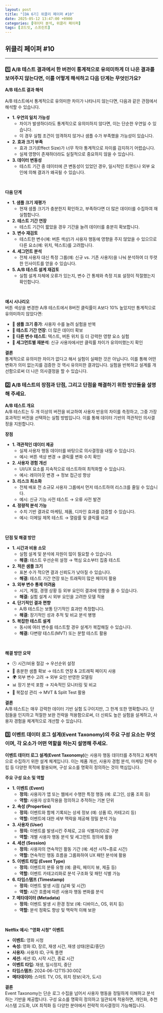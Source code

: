 ```yaml
---
layout: post
title: "[DA 6기] 위클리 페이퍼 #10"
date: 2025-05-12 13:47:00 +0900
categories: [데이터 분석, 위클리 페이퍼]
tags: [코드잇, 스프린트]
---
```


<style>
    .initial-content, .search-content {
        padding-left: 40px;
        padding-right: 40px;
    }
</style>

<h2>위클리 페이퍼 #10</h2>

---

<h3>1️⃣ A/B 테스트 결과에서 한 버전이 통계적으로 유의미하게 더 나은 결과를 보여주지 않는다면, 이를 어떻게 해석하고 다음 단계는 무엇인가요?</h3>

<p>
<strong>A/B 테스트 결과 해석</strong><br><br>
A/B 테스트에서 통계적으로 유의미한 차이가 나타나지 않는다면, 다음과 같은 관점에서 해석할 수 있습니다.
</p>

<ul>
    <li><strong>1. 우연의 일치 가능성</strong>
        <ul>
            <li>차이가 발생하더라도 통계적으로 유의미하지 않다면, 이는 단순한 우연일 수 있습니다.</li>
            <li>이 경우 실험 조건이 엄격하지 않거나 샘플 수가 부족했을 가능성이 있습니다.</li>
        </ul>
    </li>
    <li><strong>2. 효과 크기 부족</strong>
        <ul>
            <li>효과 크기(Effect Size)가 너무 작아 통계적으로 차이를 감지하기 어렵습니다.</li>
            <li>실제 영향이 존재하더라도 실질적으로 중요하지 않을 수 있습니다.</li>
        </ul>
    </li>
    <li><strong>3. 데이터 변동성</strong>
        <ul>
            <li>테스트 기간 중 데이터에 큰 변동성이 있었던 경우, 일시적인 트렌드나 외부 요인에 의해 결과가 왜곡될 수 있습니다.</li>
        </ul>
    </li>
</ul>

<br>

<p>
<strong>다음 단계</strong>
</p>

<ul>
    <li><strong>1. 샘플 크기 재평가</strong>
        <ul>
            <li>현재 샘플 크기가 충분한지 확인하고, 부족하다면 더 많은 데이터를 수집하여 재실험합니다.</li>
        </ul>
    </li>
    <li><strong>2. 테스트 기간 연장</strong>
        <ul>
            <li>테스트 기간이 짧았을 경우 기간을 늘려 데이터를 충분히 확보합니다.</li>
        </ul>
    </li>
    <li><strong>3. 변수 재검토</strong>
        <ul>
            <li>테스트한 변수(예: 버튼 색상)가 사용자 행동에 영향을 주지 않았을 수 있으므로 다른 요소(예: 위치, 텍스트)를 고려합니다.</li>
        </ul>
    </li>
    <li><strong>4. 세그먼트 분석</strong>
        <ul>
            <li>전체 사용자 대신 특정 그룹(예: 신규 vs. 기존 사용자)을 나눠 분석하여 더 뚜렷한 인사이트를 얻을 수 있습니다.</li>
        </ul>
    </li>
    <li><strong>5. A/B 테스트 설계 재검토</strong>
        <ul>
            <li>실험 설계 자체에 오류가 있는지, 변수 간 통제와 측정 지표 설정이 적절했는지 확인합니다.</li>
        </ul>
    </li>
</ul>

<br>

<p>
<strong>예시 시나리오</strong><br>
버튼 색상을 변경한 A/B 테스트에서 B버전 클릭률이 A보다 10% 높았지만 통계적으로 유의미하지 않았다면:
</p>

<ul>
    <li>🔄 <strong>샘플 크기 증가</strong>: 사용자 수를 늘려 실험을 반복</li>
    <li>📆 <strong>테스트 기간 연장</strong>: 더 많은 데이터 확보</li>
    <li>🔧 <strong>다른 변수 테스트</strong>: 텍스트, 버튼 위치 등 더 강력한 영향 요소 실험</li>
    <li>👥 <strong>세그먼트별 재분석</strong>: 신규 사용자에서만 클릭률 차이가 유의미했는지 확인</li>
</ul>

<p>
<strong>결론</strong><br>
통계적으로 유의미한 차이가 없다고 해서 실험이 실패한 것은 아닙니다. 이를 통해 어떤 변화가 의미 없는지를 검증한 것 역시 유의미한 결과입니다. 실험을 반복하고 설계를 개선함으로써 더 나은 의사결정을 할 수 있습니다.
</p>

<h3>2️⃣ A/B 테스트의 장점과 단점, 그리고 단점을 해결하기 위한 방안들을 설명해 주세요.</h3>

<p>
<strong>A/B 테스트 개요</strong><br>
A/B 테스트는 두 개 이상의 버전을 비교하여 사용자 반응의 차이를 측정하고, 그중 가장 효과적인 버전을 선택하는 실험 방법입니다. 이를 통해 데이터 기반의 객관적인 의사결정을 지원합니다.
</p>

<p>
<strong>장점</strong>
</p>

<ul>
    <li><strong>1. 객관적인 데이터 제공</strong>
        <ul>
            <li>실제 사용자 행동 데이터를 바탕으로 의사결정을 내릴 수 있습니다.</li>
            <li>예시: 버튼 색상 변경 → 클릭률 변화 수치 확인</li>
        </ul>
    </li>
    <li><strong>2. 사용자 경험 개선</strong>
        <ul>
            <li>UI/UX 요소를 지속적으로 테스트하여 최적화할 수 있습니다.</li>
            <li>예시: 레이아웃 변경 → 정보 접근성 향상</li>
        </ul>
    </li>
    <li><strong>3. 리스크 최소화</strong>
        <ul>
            <li>전체 배포 전 소규모 사용자 그룹에서 먼저 테스트하여 리스크를 줄일 수 있습니다.</li>
            <li>예시: 신규 기능 사전 테스트 → 오류 사전 발견</li>
        </ul>
    </li>
    <li><strong>4. 정량적 분석 가능</strong>
        <ul>
            <li>수치 기반 결과로 마케팅, 제품, 디자인 효과를 검증할 수 있습니다.</li>
            <li>예시: 이메일 제목 테스트 → 열람률 및 클릭률 비교</li>
        </ul>
    </li>
</ul>

<br>

<p>
<strong>단점 및 해결 방안</strong>
</p>

<ul>
    <li><strong>1. 시간과 비용 소모</strong>
        <ul>
            <li>실험 설계 및 분석에 자원이 많이 필요할 수 있습니다.</li>
            <li><strong>해결:</strong> 테스트 우선순위 설정 → 핵심 요소부터 집중 테스트</li>
        </ul>
    </li>
    <li><strong>2. 적은 샘플 크기</strong>
        <ul>
            <li>표본 수가 적으면 결과 신뢰도가 낮아질 수 있습니다.</li>
            <li><strong>해결:</strong> 테스트 기간 연장 또는 트래픽이 많은 페이지 활용</li>
        </ul>
    </li>
    <li><strong>3. 외부 변수 통제 어려움</strong>
        <ul>
            <li>시기, 계절, 경쟁 상황 등 외부 요인이 결과에 영향을 줄 수 있습니다.</li>
            <li><strong>해결:</strong> 실험 설계 시 외부 요인을 고려한 모델 적용</li>
        </ul>
    </li>
    <li><strong>4. 단기적인 결과 편향</strong>
        <ul>
            <li>A/B 테스트는 보통 단기적인 효과만 측정합니다.</li>
            <li><strong>해결:</strong> 장기적인 성과 추적 및 비교 분석 병행</li>
        </ul>
    </li>
    <li><strong>5. 복잡한 테스트 설계</strong>
        <ul>
            <li>동시에 여러 변수를 테스트할 경우 설계가 복잡해질 수 있습니다.</li>
            <li><strong>해결:</strong> 다변량 테스트(MVT) 또는 분할 테스트 활용</li>
        </ul>
    </li>
</ul>

<br>

<p>
<strong>해결 방안 요약</strong>
</p>

<ul>
    <li>🕒 시간/비용 절감 → 우선순위 설정</li>
    <li>👥 충분한 샘플 확보 → 테스트 연장 & 고트래픽 페이지 사용</li>
    <li>🌍 외부 변수 고려 → 외부 요인 반영한 모델링</li>
    <li>📊 장기 분석 포함 → 지속적인 모니터링 및 비교</li>
    <li>🧪 복잡성 관리 → MVT & Split Test 활용</li>
</ul>

<p>
<strong>결론</strong><br>
A/B 테스트는 매우 강력한 데이터 기반 실험 도구이지만, 그 한계 또한 명확합니다. 단점들을 인지하고 적절한 보완 전략을 적용함으로써, 더 신뢰도 높은 실험을 설계하고, 사용자 경험을 체계적으로 개선할 수 있습니다.
</p>

<h3>3️⃣ 이벤트 데이터 로그 설계(Event Taxonomy)의 주요 구성 요소는 무엇이며, 각 요소가 어떤 역할을 하는지 설명해 주세요.</h3>

<p>
<strong>이벤트 데이터 로그 설계(Event Taxonomy)</strong>는 사용자 행동 데이터를 추적하고 체계적으로 수집하기 위한 설계 체계입니다. 이는 제품 개선, 사용자 경험 분석, 마케팅 전략 수립 등 다양한 목적에 활용되며, 구성 요소를 명확히 정의하는 것이 핵심입니다.
</p>

<p>
<strong>주요 구성 요소 및 역할</strong>
</p>

<ul>
    <li><strong>1. 이벤트 (Event)</strong>
        <ul>
            <li><strong>정의:</strong> 사용자가 앱 또는 웹에서 수행한 특정 행동 (예: 로그인, 상품 조회 등)</li>
            <li><strong>역할:</strong> 사용자 상호작용을 정의하고 추적하는 기본 단위</li>
        </ul>
    </li>
    <li><strong>2. 속성 (Properties)</strong>
        <ul>
            <li><strong>정의:</strong> 이벤트와 함께 기록되는 상세 정보 (예: 상품 ID, 카테고리 등)</li>
            <li><strong>역할:</strong> 이벤트에 대한 세부 맥락을 제공해 정밀 분석 가능</li>
        </ul>
    </li>
    <li><strong>3. 사용자 (User)</strong>
        <ul>
            <li><strong>정의:</strong> 이벤트를 발생시킨 주체로, 고유 식별자(ID)로 구분</li>
            <li><strong>역할:</strong> 개별 사용자 행동 분석 및 세그먼트 정의에 활용</li>
        </ul>
    </li>
    <li><strong>4. 세션 (Session)</strong>
        <ul>
            <li><strong>정의:</strong> 사용자의 연속적인 활동 기간 (예: 세션 시작~종료 시간)</li>
            <li><strong>역할:</strong> 연속적인 행동 흐름을 그룹화하여 UX 패턴 분석에 활용</li>
        </ul>
    </li>
    <li><strong>5. 이벤트 타입 (Event Type)</strong>
        <ul>
            <li><strong>정의:</strong> 이벤트의 분류 유형 (예: 클릭, 페이지 뷰, 제출 등)</li>
            <li><strong>역할:</strong> 이벤트 카테고리화로 분석 구조화 및 패턴 식별 가능</li>
        </ul>
    </li>
    <li><strong>6. 타임스탬프 (Timestamp)</strong>
        <ul>
            <li><strong>정의:</strong> 이벤트 발생 시점 (날짜 및 시간)</li>
            <li><strong>역할:</strong> 시간 흐름에 따른 사용자 행동 변화를 분석</li>
        </ul>
    </li>
    <li><strong>7. 메타데이터 (Metadata)</strong>
        <ul>
            <li><strong>정의:</strong> 이벤트 발생 시 환경 정보 (예: 디바이스, OS, 위치 등)</li>
            <li><strong>역할:</strong> 분석 정확도 향상 및 맥락적 이해 보완</li>
        </ul>
    </li>
</ul>

<br>

<p>
<strong>Netflix 예시: "영화 시청" 이벤트</strong>
</p>

<ul>
    <li><strong>이벤트:</strong> 영화 시청</li>
    <li><strong>속성:</strong> 영화 ID, 장르, 재생 시간, 재생 상태(완료/중단)</li>
    <li><strong>사용자:</strong> 사용자 ID, 구독 플랜</li>
    <li><strong>세션:</strong> 세션 ID, 시작 시간, 종료 시간</li>
    <li><strong>이벤트 타입:</strong> 재생, 일시정지, 중단</li>
    <li><strong>타임스탬프:</strong> 2024-06-12T15:30:00Z</li>
    <li><strong>메타데이터:</strong> 스마트 TV, OS, 위치 정보(국가, 도시)</li>
</ul>

<p>
<strong>결론</strong><br>
Event Taxonomy는 단순 로그 수집을 넘어서 사용자 행동을 정밀하게 이해하고 분석하는 기반을 제공합니다. 구성 요소를 명확히 정의하고 일관되게 적용하면, 개인화, 추천 시스템 고도화, UX 최적화 등 다양한 분야에서 전략적 의사결정이 가능해집니다.
</p>

